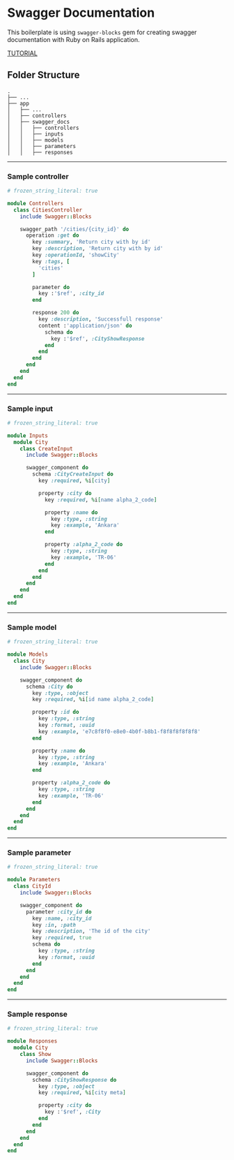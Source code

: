 # Swagger Documentation
This boilerplate is using `swagger-blocks` gem for creating swagger documentation with Ruby on Rails application.

[TUTORIAL](https://duetcode.io/rails-api-only-course/api-documentation-with-swagger)

## Folder Structure
    .
    ├── ...
    ├── app
    │   ├── ...
    │   ├── controllers
    │   ├── swagger_docs
    │   │   ├── controllers
    │   │   ├── inputs
    │   │   ├── models
    │   │   ├── parameters
    │   │   ├── responses

---
### Sample controller
```ruby
# frozen_string_literal: true

module Controllers
  class CitiesController
    include Swagger::Blocks

    swagger_path '/cities/{city_id}' do
      operation :get do
        key :summary, 'Return city with by id'
        key :description, 'Return city with by id'
        key :operationId, 'showCity'
        key :tags, [
          'cities'
        ]

        parameter do
          key :'$ref', :city_id
        end

        response 200 do
          key :description, 'Successfull response'
          content :'application/json' do
            schema do
              key :'$ref', :CityShowResponse
            end
          end
        end
      end
    end
  end
end
```
---
### Sample input
```ruby
# frozen_string_literal: true

module Inputs
  module City
    class CreateInput
      include Swagger::Blocks

      swagger_component do
        schema :CityCreateInput do
          key :required, %i[city]

          property :city do
            key :required, %i[name alpha_2_code]

            property :name do
              key :type, :string
              key :example, 'Ankara'
            end

            property :alpha_2_code do
              key :type, :string
              key :example, 'TR-06'
            end
          end
        end
      end
    end
  end
end
```
---
### Sample model
```ruby
# frozen_string_literal: true

module Models
  class City
    include Swagger::Blocks

    swagger_component do
      schema :City do
        key :type, :object
        key :required, %i[id name alpha_2_code]

        property :id do
          key :type, :string
          key :format, :uuid
          key :example, 'e7c8f8f0-e8e0-4b0f-b8b1-f8f8f8f8f8f8'
        end

        property :name do
          key :type, :string
          key :example, 'Ankara'
        end

        property :alpha_2_code do
          key :type, :string
          key :example, 'TR-06'
        end
      end
    end
  end
end
```
---
### Sample parameter
```ruby
# frozen_string_literal: true

module Parameters
  class CityId
    include Swagger::Blocks

    swagger_component do
      parameter :city_id do
        key :name, :city_id
        key :in, :path
        key :description, 'The id of the city'
        key :required, true
        schema do
          key :type, :string
          key :format, :uuid
        end
      end
    end
  end
end
```
---
### Sample response
```ruby
# frozen_string_literal: true

module Responses
  module City
    class Show
      include Swagger::Blocks

      swagger_component do
        schema :CityShowResponse do
          key :type, :object
          key :required, %i[city meta]

          property :city do
            key :'$ref', :City
          end
        end
      end
    end
  end
end
```

